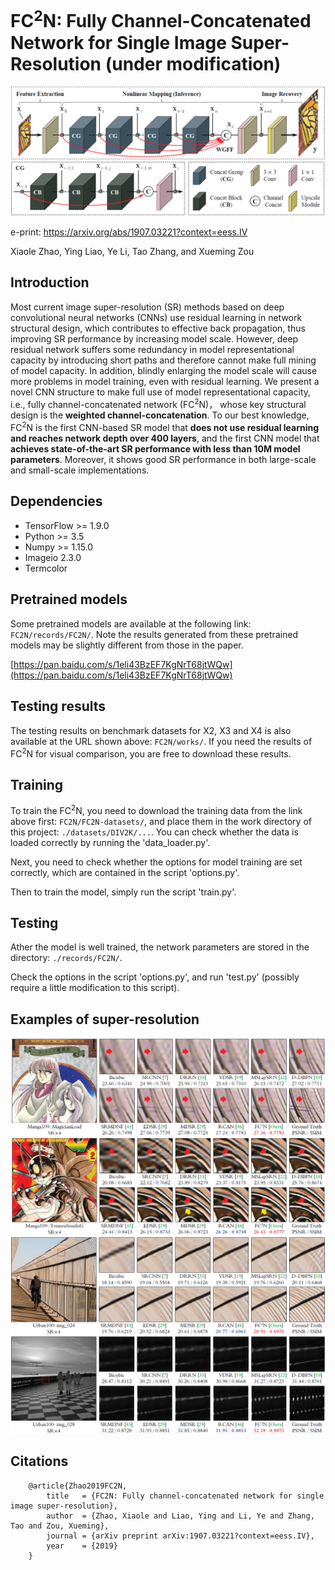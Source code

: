 FC<sup>2</sup>N: Fully Channel-Concatenated Network for Single Image Super-Resolution (under modification)
================
![pic](./pictures/FC2N.png)

e-print: <a href="https://arxiv.org/abs/1907.03221?context=eess.IV">https://arxiv.org/abs/1907.03221?context=eess.IV</a>

Xiaole Zhao, Ying Liao, Ye Li, Tao Zhang, and Xueming Zou

Introduction
--------
Most current image super-resolution (SR) methods based on deep convolutional neural networks (CNNs) use residual learning in network structural design, which contributes to effective back propagation, thus improving SR performance by increasing model scale. However, deep residual network suffers some redundancy in model representational capacity by introducing short paths and therefore cannot make full mining of model capacity. In addition, blindly enlarging the model scale will cause more problems in model training, even with residual learning. We present a novel CNN structure to make full use of model representational capacity, i.e., fully channel-concatenated network (FC<sup>2</sup>N)， whose key structural design is the **weighted channel-concatenation**. To our best knowledge, FC<sup>2</sup>N is the first CNN-based SR model that **does not use residual learning and reaches network depth over 400 layers**, and the first CNN model that **achieves state-of-the-art SR performance with less than 10M model parameters**. Moreover, it shows good SR performance in both large-scale and small-scale implementations.

Dependencies
--------
* TensorFlow >= 1.9.0
* Python >= 3.5
* Numpy >= 1.15.0
* Imageio 2.3.0
* Termcolor


Pretrained models
--------
Some pretrained models are available at the following link: `FC2N/records/FC2N/`. Note the results generated from these pretrained models may be slightly different from those in the paper. 

[https://pan.baidu.com/s/1eli43BzEF7KgNrT68jtWQw](https://pan.baidu.com/s/1eli43BzEF7KgNrT68jtWQw)



Testing results
--------
The testing results on benchmark datasets for X2, X3 and X4 is also available at the URL shown above: `FC2N/works/`. If you need the results of FC<sup>2</sup>N for visual comparison, you are free to download these results.


Training
--------
To train the FC<sup>2</sup>N, you need to download the training data from the link above first: `FC2N/FC2N-datasets/`, and place them in the work directory of this project: `./datasets/DIV2K/...`. You can check whether the data is loaded correctly by running the 'data_loader.py'.

Next, you need to check whether the options for model training are set correctly, which are contained in the script 'options.py'.

Then to train the model, simply run the script 'train.py'.

Testing
--------
Ather the model is well trained, the network parameters are stored in the directory: `./records/FC2N/`. 

Check the options in the script 'options.py', and run 'test.py' (possibly require a little modification to this script).

Examples of super-resolution
--------
![example1](./pictures/exp1.png)
![example2](./pictures/exp2.png)


Citations
--------

```citation
    @article{Zhao2019FC2N,
        title   = {FC2N: Fully channel-concatenated network for single image super-resolution},
        author  = {Zhao, Xiaole and Liao, Ying and Li, Ye and Zhang, Tao and Zou, Xueming},
        journal = {arXiv preprint arXiv:1907.03221?context=eess.IV},
        year    = {2019}
    }
```



